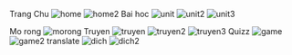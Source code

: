 
Trang Chu
![home](https://github.com/NgocAn24/English_app/assets/147326923/a72b8512-1cee-4793-ab46-f0460b65f806)
![home2](https://github.com/NgocAn24/English_app/assets/147326923/58314fff-e3c1-41e7-9cf5-37a7a3b60646)
Bai hoc
![unit](https://github.com/NgocAn24/English_app/assets/147326923/3cfc9226-4171-4b7f-ad9a-98a90455972b)
![unit2](https://github.com/NgocAn24/English_app/assets/147326923/fed1a8bb-ad6e-4e26-a189-21f77d3f782f)
![unit3](https://github.com/NgocAn24/English_app/assets/147326923/fb323fd6-070e-4c35-8c53-6c2d047570cc)

Mo rong
![morong](https://github.com/NgocAn24/English_app/assets/147326923/e2564301-3bcb-4e0a-badf-39cc8204ff88)
Truyen
![truyen](https://github.com/NgocAn24/English_app/assets/147326923/0b13f940-2518-4d61-a646-ccbdb1565844)
![truyen2](https://github.com/NgocAn24/English_app/assets/147326923/02f7c9a1-389d-4760-80df-d99383c6bb30)
![truyen3](https://github.com/NgocAn24/English_app/assets/147326923/2693d353-8ad9-4465-bdc5-0f9dd654c26d)
Quizz 
![game](https://github.com/NgocAn24/English_app/assets/147326923/a181887a-9763-4faf-a96e-d0779c5dd30b)
![game2](https://github.com/NgocAn24/English_app/assets/147326923/ac0a97d5-7268-4088-adc6-27f6ad04e236)
translate
![dich](https://github.com/NgocAn24/English_app/assets/147326923/0f4d9e37-9748-416c-9d86-4f430d09de0b)
![dich2](https://github.com/NgocAn24/English_app/assets/147326923/92e00bce-fc99-4017-a76f-e341a0f6bae8)
